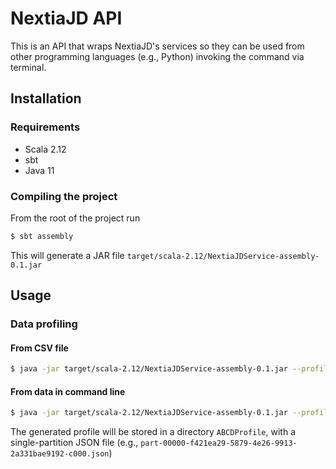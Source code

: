 # NextiaJD API

This is an API that wraps NextiaJD's services so they can be used from other programming languages (e.g., Python) invoking the command via terminal.

## Installation

### Requirements
- Scala 2.12
- sbt
- Java 11

### Compiling the project

From the root of the project run

```sh
$ sbt assembly
```

This will generate a JAR file `target/scala-2.12/NextiaJDService-assembly-0.1.jar`

## Usage

### Data profiling

#### From CSV file

```sh
$ java -jar target/scala-2.12/NextiaJDService-assembly-0.1.jar --profiling --path in.csv --output ABCDProfile
```

#### From data in command line

```sh
$ java -jar target/scala-2.12/NextiaJDService-assembly-0.1.jar --profiling --data A,B,C,D --output ABCDProfile
```

The generated profile will be stored in a directory `ABCDProfile`, with a single-partition JSON file (e.g., `part-00000-f421ea29-5879-4e26-9913-2a331bae9192-c000.json`)